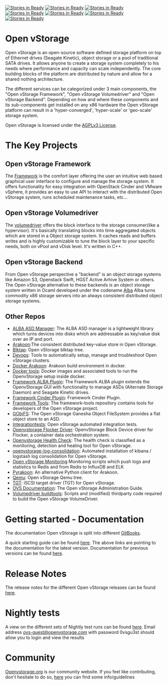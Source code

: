 [![Stories in Ready](https://badge.waffle.io/nimscale/home.png?label=ready&title=Ready)](https://waffle.io/nimscale/home)
[![Stories in Ready](https://badge.waffle.io/FunThomas424242/home.png?label=ready&title=Ready)](https://waffle.io/FunThomas424242/home)
[![Stories in Ready](https://badge.waffle.io/MCOD-EDU/home.png?label=ready&title=Ready)](https://waffle.io/MCOD-EDU/home)
[![Stories in Ready](https://badge.waffle.io/MCOD-EDU/home.png?label=ready&title=Ready)](https://waffle.io/MCOD-EDU/home)
[![Stories in Ready](https://badge.waffle.io/rochacbruno/home.png?label=ready&title=Ready)](https://waffle.io/rochacbruno/home)
[![Stories in Ready](https://badge.waffle.io/rochacbruno/home.png?label=ready&title=Ready)](https://waffle.io/rochacbruno/home)
[![Stories in Ready](https://badge.waffle.io/rochacbruno/home.png?label=ready&title=Ready)](https://waffle.io/rochacbruno/home)
# Open vStorage

Open vStorage is an open-source software defined storage platform on top of Ethernet drives (Seagate Kinetic), object storage or a pool of traditional SATA drives.
It allows anyone to create a storage system completely to his needs where performance and capacity can scale independently.
The core building blocks of the platform are distributed by nature and allow for a shared nothing architecture.

The different services can be categorized under 3 main components, the "Open vStorage Framework", "Open vStorage Volumedriver" and "Open vStorage Backend".
Depending on how and where these components and its sub-components get installed on any x86 hardware the Open vStorage platform can result in a 'hyper-converged', 'hyper-scale' or 'geo-scale' storage system.

Open vStorage is licensed under the [AGPLv3 License](http://www.gnu.org/licenses/agpl.html).

# The Key Projects
## Open vStorage Framework
The [Framework](https://github.com/openvstorage/framework) is the comfort layer offering the user an intuitive web based graphical user interface to configure and manage the storage system.
It offers functionality for easy integration with OpenStack Cinder and VMware vSphere, it provides an easy to use API to interact with the
distributed Open vStorage system, runs scheduled maintenance tasks, etc...

## Open vStorage Volumedriver
The [volumedriver](https://github.com/openvstorage/framework) offers the block interface to the storage consumer(like a hypervisor).
It's basically translating blocks into time aggregated objects which are stored in a Object storage system. It caches reads and buffers writes and is highly customizable to
tune the block layer to your specific needs, both on vPool and vDisk level.
It's written in C++.

## Open vStorage Backend
From Open vStorage perspective a "backend" is an object storage systems like Amazon S3, Openstack Swift, HGST Active Arhive System or others.
The Open vStorage alternative to these backends is an object storage system written in Ocaml developed under the codename [Alba](https://github.com/openvstorage/alba)
Alba turns commodity x86 storage servers into an always consistent distributed object storage systems.

## Other Repos
* [ALBA ASD Manager](https://github.com/openvstorage/alba-asdmanager): The ALBA ASD manager is a lightweight library which turns devices into disks which are addressable as key/value disk over an IP and port.
* [Arakoon](https://github.com/openvstorage/arakoon):The consistent distributed key-value store in Open vStorage.
* [Blktap](https://github.com/openvstorage/blktap): Open vStorage blktap tree.
* [Devops](https://github.com/openvstorage/dev_ops): Tools to automatically setup, manage and troubleshoot Open vStorage clusters.
* [Docker Arakoon](https://github.com/openvstorage/docker_arakoon): Arakoon build environment in docker.
* [Docker tools](https://github.com/openvstorage/docker-tools): Docker images and associated tools to run the OpenvStorage setup inside docker.
* [Framework ALBA Plugin](https://github.com/openvstorage/framework-alba-plugin): The Framework ALBA plugin extends the OpenvStorage GUI with functionality to manage ASDs (Alternate Storage Daemon) and Seagate Kinetic drives.
* [Framework Cinder Plugin](https://github.com/openvstorage/framework-cinder-plugin): Framework Cinder Plugin.
* [Framework Tools](https://github.com/openvstorage/framework-tools): The framework-tools repository contains tools for developers of the Open vStorage project.
* [GObjFS](https://github.com/openvstorage/gobjfs): The Open vStorage Ganesha Object FileSystem provides a flat object store to an ASD.
* [Integrationtests](https://github.com/openvstorage/integrationtests): Open vStorage automated integration tests.
* [Openvstorage Flocker Driver](https://github.com/openvstorage/openvstorage-flocker-driver): OpenvStorage Block Device driver for Flocker, a container data orchestration system.
* [Openvstorage Health Check](https://github.com/openvstorage/openvstorage-health-check): The health check is classified as a monitoring, detection and healing tool for Open vStorage.
* [openvstorage-log-consolidation](https://github.com/openvstorage/openvstorage-log-consolidation): Automated installation of kibana / logstash log consolidation for Open vStorage.
* [Open vStorage Monitoring](https://github.com/openvstorage/openvstorage-monitoring) Monitoring scripts which push logs and statistics to Redis and from Redis to InfluxDB and ELK
* [Pyrakoon](https://github.com/openvstorage/pyrakoon): An alternative Python client for Arakoon.
* [Qemu](https://github.com/openvstorage/qemu): Open vStorage Qemu tree.
* [TGT](https://github.com/openvstorage/tgt): iSCSI target driver (TGT) for Open vStorage.
* [OVS Documentation](https://github.com/openvstorage/ovs-documentation): The Open vStorage Administration Guide.
* [Volumedriver buildtools](https://github.com/openvstorage/volumedriver-buildtools): Scripts and (modified) thirdparty code required to build the Open vStorage VolumeDriver.

# Getting started - Documentation
The documentation Open vStorage is split into different [GitBooks](https://www.gitbook.com/@openvstorage). 

A quick starting guide can be found [here](https://openvstorage.gitbooks.io/openvstorage/content/Installation/index.html). The above links are  pointing to the documentation for the latest version. Documentation for previous versions can be found [here](https://openvstorage.gitbooks.io/openvstorage/content/olderreleases.html).

# Release Notes
The release notes for the different Open vStorage releases can be found [here](releases.md).


# Nightly tests

A view on the different sets of Nightly test runs can be found [here](http://testrail.openvstorage.com/index.php?/runs/overview/10).
Email address ovs-guest@openvstorage.com with password 0vsgu3st should allow you to login and view the results

# Community

[Openvstorage.org](http://www.openvstorage.org) is our community website.
If you feel like contributing, don't hesitate to do so, [here](CONTRIBUTING.md) you can find some info/guidelines

